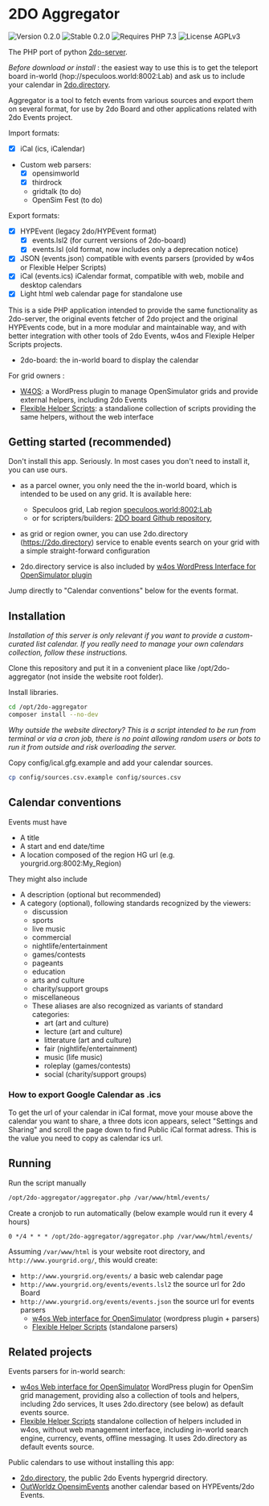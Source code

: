 # 2DO Aggregator

![Version 0.2.0](https://badgen.net/badge/Version/0.2.0/FFaa00)
![Stable 0.2.0](https://badgen.net/badge/0.1.6/None/00aa00)
![Requires PHP 7.3](https://badgen.net/badge/PHP/7.3/7884bf)
![License AGPLv3](https://badgen.net/badge/License/AGPLv3/552b55)

The PHP port of python [2do-server](https://github.com/GuduleLapointe/2do-server).

_Before download or install_ : the easiest way to use this is to get the teleport board in-world (hop://speculoos.world:8002:Lab) and ask us to include your calendar in [2do.directory](https://2do.directory/).

Aggregator is a tool to fetch events from various sources and export them 
on several format, for use by 2do Board and other applications related with
2do Events project.

Import formats:

- [x] iCal (ics, iCalendar)
- Custom web parsers:
  - [x] opensimworld
  - [x] thirdrock
  - gridtalk (to do)
  - OpenSim Fest (to do)

Export formats:

- [x] HYPEvent (legacy 2do/HYPEvent format)
  - [x] events.lsl2 (for current versions of 2do-board)
  - [x] events.lsl  (old format, now includes only a deprecation notice)
- [x] JSON (events.json) compatible with events parsers (provided by w4os or Flexible Helper Scripts)
- [x] iCal (events.ics) iCalendar format, compatible with web, mobile and desktop calendars
- [x] Light html web calendar page for standalone use

This is a side PHP application intended to provide the same functionality as 2do-server, the original events fetcher of 2do project and the original HYPEvents code, but in a more modular and maintainable way, and with better integration with other tools of 2do Events, w4os and Flexiple Helper Scripts projects.

- 2do-board: the in-world board to display the calendar

For grid owners :
- [W4OS](https://w4os.org): a WordPress plugin to manage OpenSimulator grids and provide external helpers, including 2do Events
- [Flexible Helper Scripts](https://github.com/GuduleLapointe/flexible_helper_scripts): a standalione collection of scripts providing the same helpers, without the web interface


## Getting started (recommended)

Don't install this app. Seriously. In most cases you don't need to install it, you can use ours.

- as a parcel owner, you only need the the in-world board, which is intended to be used on any grid. It is available here:

  - Speculoos grid, Lab region [speculoos.world:8002:Lab](hop://speculoos.world:8002/Lab/128/128/22)
  - or for scripters/builders: [2DO board Github repository](https://git.magiiic.com/opensimulator/2do-board),

- as grid or region owner, you can use 2do.directory (<https://2do.directory>) service to enable events search on your grid with a simple straight-forward configuration

- 2do.directory service is also included by [w4os WordPress Interface for OpenSimulator plugin](https://wordpress.org/plugins/w4os-opensimulator-web-interface/)

Jump directly to "Calendar conventions" below for the events format.

## Installation

_Installation of this server is only relevant if you want to provide a custom-curated list calendar. If you really need to manage your own calendars collection, follow these instructions._

Clone this repository and put it in a convenient place like /opt/2do-aggregator (not inside the website root folder).

Install libraries.
  ```bash
  cd /opt/2do-aggregator
  composer install --no-dev
  ```

_Why outside the website directory? This is a script intended to be run from terminal or via a cron job, there is no point allowing random users or bots to run it from outside and risk overloading the server._

Copy config/ical.gfg.example and add your calendar sources.
  ```bash
  cp config/sources.csv.example config/sources.csv
  ```

## Calendar conventions

Events must have
- A title
- A start and end date/time
- A location composed of the region HG url (e.g. yourgrid.org:8002:My_Region)

They might also include
- A description (optional but recommended)
- A category (optional), following standards recognized by the viewers:
  - discussion
  - sports
  - live music
  - commercial
  - nightlife/entertainment
  - games/contests
  - pageants
  - education
  - arts and culture
  - charity/support groups
  - miscellaneous
  - These aliases are also recognized as variants of standard categories:
    - art (art and culture)
    - lecture (art and culture)
    - litterature (art and culture)
    - fair (nightlife/entertainment)
    - music (life music)
    - roleplay (games/contests)
    - social (charity/support groups)

### How to export Google Calendar as .ics

To get the url of your calendar in iCal format, move your mouse above the calendar you want to share, a three dots icon appears, select "Settings and Sharing" and scroll the page down to find Public iCal format adress. This is the value you need to copy as calendar ics url.

## Running

Run the script manually
  ```bash
  /opt/2do-aggregator/aggregator.php /var/www/html/events/
  ```

Create a cronjob to run automatically (below example would run it every 4 hours)
  ```
  0 */4 * * * /opt/2do-aggregator/aggregator.php /var/www/html/events/
  ```

Assuming `/var/www/html` is your website root directory, and `http://www.yourgrid.org/`, this would create:
- `http://www.yourgrid.org/events/` a basic web calendar page
- `http://www.yourgrid.org/events/events.lsl2` the source url for 2do Board
- `http://www.yourgrid.org/events/events.json` the source url for events parsers
  - [w4os Web interface for OpenSimulator](https://w4os.org) (wordpress plugin + parsers)
  - [Flexible Helper Scripts](https://github.com/GuduleLapointe/flexible_helper_scripts) (standalone parsers)

## Related projects

Events parsers for in-world search:
- [w4os Web interface for OpenSimulator](https://w4os.org) WordPress plugin for OpenSim grid management, providing also a collection of tools and helpers, including 2do services, It uses 2do.directory (see below) as default events source.
- [Flexible Helper Scripts](https://github.com/GuduleLapointe/flexible_helper_scripts) standalone collection of helpers included in w4os, without web management interface, including in-world search engine, currency, events, offline messaging. It uses 2do.directory as default events source.

Public calendars to use without installing this app:
- [2do.directory](https://2do.directory), the public 2do Events hypergrid directory.
- [OutWorldz OpensimEvents](https://github.com/Outworldz/OpensimEvents) another calendar based on HYPEvents/2do Events.

